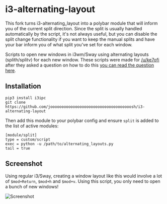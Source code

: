 i3-alternating-layout
=====================

This fork turns i3-alternating_layout into a polybar module that will inform you of the current split direction. Since the split is usually handled automatically by the script, it's not always useful, but you can disable the split change functionality if you want to keep the manual splits and have your bar inform you of what split you've set for each window.

Scripts to open new windows in i3wm/Sway using alternating layouts (splith/splitv) for each new window. These scripts were made for [/u/ke7ofi](http://www.reddit.com/user/ke7ofi) after they asked a question on how to do this [you can read the question here](http://www.reddit.com/r/i3wm/comments/1sdc39/alternating_horizontal_and_vertical_splitting/).

Installation
------------
```
pip3 install i3ipc
git clone https://github.com/joooooooooooooooooooooooooooooooooooosh/i3-alternating-layout
```

Then add this module to your polybar config and ensure `split` is added to the list of active modules:

```
[module/split]
type = custom/script
exec = python -u /path/to/alternating_layouts.py
tail = true
```

Screenshot
----------

Using regular i3/Sway, creating a window layout like this would involve a lot of `$mod+Return`, `$mod+h` and `$mod+v`. Using this script, you only need to open a bunch of new windows!

![Screenshot](https://github.com/olemartinorg/i3-alternating-layout/raw/master/screenshot.png "Screenshot (1920x1080)")
